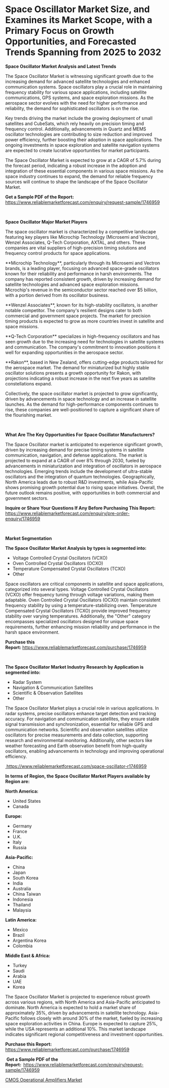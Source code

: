 <p><h1>Space Oscillator Market Size, and Examines its Market Scope, with a Primary Focus on Growth Opportunities, and Forecasted Trends Spanning from 2025 to 2032</h1></p><p><strong>Space Oscillator Market Analysis and Latest Trends</strong></p>
<p><p>The Space Oscillator Market is witnessing significant growth due to the increasing demand for advanced satellite technologies and enhanced communication systems. Space oscillators play a crucial role in maintaining frequency stability for various space applications, including satellite communications, GPS systems, and space exploration missions. As the aerospace sector evolves with the need for higher performance and reliability, the demand for sophisticated oscillators is on the rise.</p><p>Key trends driving the market include the growing deployment of small satellites and CubeSats, which rely heavily on precision timing and frequency control. Additionally, advancements in Quartz and MEMS oscillator technologies are contributing to size reduction and improved power efficiency, further boosting their adoption in space applications. The ongoing investments in space exploration and satellite navigation systems are expected to create lucrative opportunities for market participants.</p><p>The Space Oscillator Market is expected to grow at a CAGR of 5.7% during the forecast period, indicating a robust increase in the adoption and integration of these essential components in various space missions. As the space industry continues to expand, the demand for reliable frequency sources will continue to shape the landscape of the Space Oscillator Market.</p></p>
<p><strong>Get a Sample PDF of the Report:&nbsp;</strong> <a href="https://www.reliablemarketforecast.com/enquiry/request-sample/1746959?utm_campaign=3539&utm_medium=2&utm_source=Github&utm_content=ia&utm_term=06042025&utm_id=space-oscillator">https://www.reliablemarketforecast.com/enquiry/request-sample/1746959</a></p>
<p>&nbsp;</p>
<p><strong>Space Oscillator Major Market Players</strong></p>
<p><p>The space oscillator market is characterized by a competitive landscape featuring key players like Microchip Technology (Microsemi and Vectron), Wenzel Associates, Q-Tech Corporation, AXTAL, and others. These companies are vital suppliers of high-precision timing solutions and frequency control products for space applications.</p><p>**Microchip Technology**, particularly through its Microsemi and Vectron brands, is a leading player, focusing on advanced space-grade oscillators known for their reliability and performance in harsh environments. The company has reported consistent growth, driven by increasing demand for satellite technologies and advanced space exploration missions. Microchip's revenue in the semiconductor sector reached over $5 billion, with a portion derived from its oscillator business.</p><p>**Wenzel Associates**, known for its high-stability oscillators, is another notable competitor. The company's resilient designs cater to both commercial and government space projects. The market for precision timing products is expected to grow as more countries invest in satellite and space missions.</p><p>**Q-Tech Corporation** specializes in high-frequency oscillators and has seen growth due to the increasing need for technologies in satellite systems and communication. The company's commitment to innovation positions it well for expanding opportunities in the aerospace sector.</p><p>**Rakon**, based in New Zealand, offers cutting-edge products tailored for the aerospace market. The demand for miniaturized but highly stable oscillator solutions presents a growth opportunity for Rakon, with projections indicating a robust increase in the next five years as satellite constellations expand.</p><p>Collectively, the space oscillator market is projected to grow significantly, driven by advancements in space technology and an increase in satellite launches. As the demand for high-performance components continues to rise, these companies are well-positioned to capture a significant share of the flourishing market.</p></p>
<p>&nbsp;</p>
<p><strong>What Are The Key Opportunities For Space Oscillator Manufacturers?</strong></p>
<p><p>The Space Oscillator market is anticipated to experience significant growth, driven by increasing demand for precise timing systems in satellite communication, navigation, and defense applications. The market is projected to expand at a CAGR of over 8% through 2030, fueled by advancements in miniaturization and integration of oscillators in aerospace technologies. Emerging trends include the development of ultra-stable oscillators and the integration of quantum technologies. Geographically, North America leads due to robust R&D investments, while Asia-Pacific shows promising growth potential due to rising space initiatives. Overall, the future outlook remains positive, with opportunities in both commercial and government sectors.</p></p>
<p><strong>Inquire or Share Your Questions If Any Before Purchasing This Report:</strong> <a href="https://www.reliablemarketforecast.com/enquiry/pre-order-enquiry/1746959?utm_campaign=3539&utm_medium=2&utm_source=Github&utm_content=ia&utm_term=06042025&utm_id=space-oscillator">https://www.reliablemarketforecast.com/enquiry/pre-order-enquiry/1746959</a></p>
<p>&nbsp;</p>
<p><strong>Market Segmentation</strong></p>
<p><strong>The Space Oscillator Market Analysis by types is segmented into:</strong></p>
<p><ul><li>Voltage Controlled Crystal Oscillators (VCXO)</li><li>Oven Controlled Crystal Oscillators (OCXO)</li><li>Temperature Compensated Crystal Oscillators (TCXO)</li><li>Other</li></ul></p>
<p><p>Space oscillators are critical components in satellite and space applications, categorized into several types. Voltage Controlled Crystal Oscillators (VCXO) offer frequency tuning through voltage variations, making them adaptable. Oven Controlled Crystal Oscillators (OCXO) maintain consistent frequency stability by using a temperature-stabilizing oven. Temperature Compensated Crystal Oscillators (TCXO) provide improved frequency stability over varying temperatures. Additionally, the "Other" category encompasses specialized oscillators designed for unique space requirements, further enhancing mission reliability and performance in the harsh space environment.</p></p>
<p><strong>Purchase this Report:&nbsp;</strong><a href="https://www.reliablemarketforecast.com/purchase/1746959?utm_campaign=3539&utm_medium=2&utm_source=Github&utm_content=ia&utm_term=06042025&utm_id=space-oscillator">https://www.reliablemarketforecast.com/purchase/1746959</a></p>
<p>&nbsp;</p>
<p><strong>The Space Oscillator Market Industry Research by Application is segmented into:</strong></p>
<p><ul><li>Radar System</li><li>Navigation & Communication Satellites</li><li>Scientific & Observation Satellites</li><li>Other</li></ul></p>
<p><p>The Space Oscillator Market plays a crucial role in various applications. In radar systems, precise oscillators enhance target detection and tracking accuracy. For navigation and communication satellites, they ensure stable signal transmission and synchronization, essential for reliable GPS and communication networks. Scientific and observation satellites utilize oscillators for precise measurements and data collection, supporting research and environmental monitoring. Additionally, other sectors like weather forecasting and Earth observation benefit from high-quality oscillators, enabling advancements in technology and improving operational efficiency.</p></p>
<p><a href="https://www.reliablemarketforecast.com/space-oscillator-r1746959?utm_campaign=3539&utm_medium=2&utm_source=Github&utm_content=ia&utm_term=06042025&utm_id=space-oscillator">&nbsp;https://www.reliablemarketforecast.com/space-oscillator-r1746959</a></p>
<p><strong>In terms of Region, the Space Oscillator Market Players available by Region are:</strong></p>
<p>
    <p> <strong> North America: </strong>
        <ul>
            <li>United States</li>
            <li>Canada</li>
        </ul>
        </p> 
    <p> <strong> Europe: </strong>
        <ul>
            <li>Germany</li>
            <li>France</li>
            <li>U.K.</li>
            <li>Italy</li>
            <li>Russia</li>
        </ul>
        </p> 
    <p> <strong> Asia-Pacific: </strong>
        <ul>
            <li>China</li>
            <li>Japan</li>
            <li>South Korea</li>
            <li>India</li>
            <li>Australia</li>
            <li>China Taiwan</li>
            <li>Indonesia</li>
            <li>Thailand</li>
            <li>Malaysia</li>
        </ul>
        </p> 
    <p> <strong> Latin America: </strong>
        <ul>
            <li>Mexico</li>
            <li>Brazil</li>
            <li>Argentina Korea</li>
            <li>Colombia</li>
        </ul>
        </p> 
    <p> <strong> Middle East & Africa: </strong>
        <ul>
            <li>Turkey</li>
            <li>Saudi</li>
            <li>Arabia</li>
            <li>UAE</li>
            <li>Korea</li>
        </ul>
    </p>
    </p>
<p><p>The Space Oscillator Market is projected to experience robust growth across various regions, with North America and Asia-Pacific anticipated to dominate. North America is expected to hold a market share of approximately 35%, driven by advancements in satellite technology. Asia-Pacific follows closely with around 30% of the market, fueled by increasing space exploration activities in China. Europe is expected to capture 25%, while the USA represents an additional 10%. This market landscape indicates significant regional competitiveness and investment opportunities.</p></p>
<p><strong>Purchase this Report: </strong><a href="https://www.reliablemarketforecast.com/purchase/1746959?utm_campaign=3539&utm_medium=2&utm_source=Github&utm_content=ia&utm_term=06042025&utm_id=space-oscillator">https://www.reliablemarketforecast.com/purchase/1746959</a></p>
<p>&nbsp;<strong>Get a Sample PDF of the Report:&nbsp;&nbsp;</strong><a href="https://www.reliablemarketforecast.com/enquiry/request-sample/1746959?utm_campaign=3539&utm_medium=2&utm_source=Github&utm_content=ia&utm_term=06042025&utm_id=space-oscillator">https://www.reliablemarketforecast.com/enquiry/request-sample/1746959</a></p>
<p><strong></strong></p>
<p><p><a href="https://github.com/cachuhashieb/Market-Research-Report-List-1/blob/main/cmos-operational-amplifiers-market.md?utm_campaign=3539&utm_medium=2&utm_source=Github&utm_content=ia&utm_term=06042025&utm_id=space-oscillator">CMOS Operational Amplifiers Market</a></p></p>